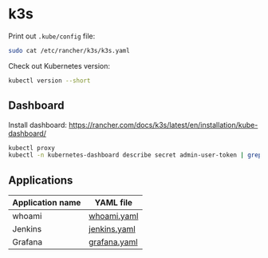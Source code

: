 # k3s

Print out `.kube/config` file:

```bash
sudo cat /etc/rancher/k3s/k3s.yaml
```

Check out Kubernetes version:

```bash
kubectl version --short
```

## Dashboard

Install dashboard: https://rancher.com/docs/k3s/latest/en/installation/kube-dashboard/

```bash
kubectl proxy
kubectl -n kubernetes-dashboard describe secret admin-user-token | grep '^token'
```

## Applications

| Application name | YAML file                                |
| ---------------- | ---------------------------------------- |
| whoami           | [whoami.yaml](whoami.yaml)               |
| Jenkins          | [jenkins.yaml](jenkins.yaml)             |
| Grafana          | [grafana.yaml](grafana.yaml)             |
